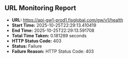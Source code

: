 ## URL Monitoring Report

- **URL:** https://api-gw1-prod1.fisglobal.com/gw/v1/health
- **Start Time:** 2025-10-25T22:29:13.410419
- **End Time:** 2025-10-25T22:29:13.591708
- **Total Time Taken:** 0.181289 seconds
- **HTTP Status Code:** 403
- **Status:** Failure
- **Failure Reason:** HTTP Status Code: 403
